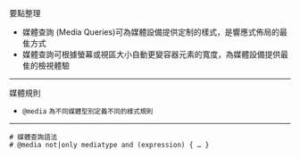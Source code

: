 要點整理
- 媒體查詢 (Media Queries)可為媒體設備提供定制的樣式，是響應式佈局的最隹方式
- 媒體查詢可根據螢幕或視區大小自動更變容器元素的寬度，為媒體設備提供最隹的檢視體驗

---

媒體規則
- `@media` <small>為不同媒體型別定義不同的樣式規則</small>

---

```
# 媒體查詢語法
# @media not|only mediatype and (expression) { … }
```